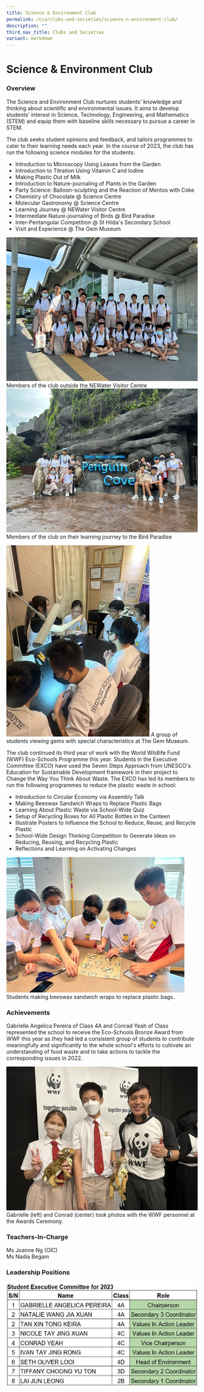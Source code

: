 ```yaml
---
title: Science & Environment Club
permalink: /cca/clubs-and-societies/science-n-environment-club/
description: ""
third_nav_title: Clubs and Societies
variant: markdown
---
```

Science &amp; Environment Club
==========================


### Overview

The Science and Environment Club nurtures students' knowledge and thinking about scientific and environmental issues. It aims to develop students' interest in Science, Technology, Engineering, and Mathematics (STEM) and equip them with baseline skills necessary to pursue a career in STEM. 

The club seeks student opinions and feedback, and tailors programmes to cater to their learning needs each year. In the course of 2023, the club has run the following science modules for the students:

* Introduction to Microscopy Using Leaves from the Garden
* Introduction to Titration Using Vitamin C and Iodine
* Making Plastic Out of Milk
* Introduction to Nature-journaling of Plants in the Garden
* Party Science: Balloon-sculpting and the Reaction of Mentos with Coke
* Chemistry of Chocolate @ Science Centre
* Molecular Gastronomy @ Science Centre
* Learning Journey @ NEWater Visitor Centre
* Intermediate Nature-journaling of Birds @ Bird Paradise
* Inter-Pentangular Competition @ St Hilda's Secondary School
* Visit and Experience @ The Gem Museum

![SEC1](/images/CCA/Clubs%20and%20Societies/SEC1.jpg)
Members of the club outside the NEWater Visitor Centre
![SEC2](/images/CCA/Clubs%20and%20Societies/SEC2.jpg)
Members of the club on their learning journey to the Bird Paradise

![SEC3](/images/CCA/Clubs%20and%20Societies/SEC3.jpg)
A group of students viewing gems with special characteristics at The Gem Museum.

The club continued its third year of work with the World Wildlife Fund (WWF) Eco-Schools Programme this year. Students in the Executive Committee (EXCO) have used the Seven Steps Approach from UNESCO's Education for Sustainable Development framework in their project to Change the Way You Think About Waste. The EXCO has led its members to run the following programmes to reduce the plastic waste in school:
* Introduction to Circular Economy via Assembly Talk
* Making Beeswax Sandwich Wraps to Replace Plastic Bags
* Learning About Plastic Waste via School-Wide Quiz
* Setup of Recycling Boxes for All Plastic Bottles in the Canteen
* Illustrate Posters to Influence the School to Reduce, Reuse, and Recycle Plastic
* School-Wide Design Thinking Competition to Generate Ideas on Reducing, Reusing, and Recycling Plastic
* Reflections and Learning on Activating Changes

![SEC4](/images/CCA/Clubs%20and%20Societies/SEC4.jpg)
Students making beeswax sandwich wraps to replace plastic bags.


### Achievements
Gabrielle Angelica Pereira of Class 4A and Conrad Yeah of Class represented the school to receive the Eco-Schools Bronze Award from WWF this year as they had led a consistent group of students to contribute meaningfully and significantly to the whole school's efforts to cultivate an understanding of food waste and to take actions to tackle the corresponding issues in 2022.


![SEC5](/images/CCA/Clubs%20and%20Societies/SEC5.jpg)
Gabrielle (left) and Conrad (center) took photos with the WWF personnel at the Awards Ceremony.




### Teachers-In-Charge
Ms Joanne Ng (OIC) <br>
Ms Nadia Begam <br>

### Leadership Positions

![SEC6](/images/CCA/Clubs%20and%20Societies/exco_committee.JPG)